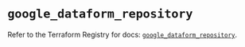 # `google_dataform_repository`

Refer to the Terraform Registry for docs: [`google_dataform_repository`](https://registry.terraform.io/providers/hashicorp/google-beta/5.13.0/docs/resources/google_dataform_repository).
